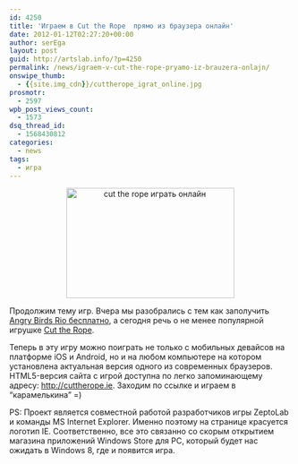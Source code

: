 ```yaml
---
id: 4250
title: 'Играем в Cut the Rope  прямо из браузера онлайн'
date: 2012-01-12T02:27:20+00:00
author: serEga
layout: post
guid: http://artslab.info/?p=4250
permalink: /news/igraem-v-cut-the-rope-pryamo-iz-brauzera-onlajn/
onswipe_thumb:
  - {{site.img_cdn}}/cuttherope_igrat_online.jpg
prosmotr:
  - 2597
wpb_post_views_count:
  - 1573
dsq_thread_id:
  - 1568430812
categories:
  - news
tags:
  - игра
---
```

<center>
  <a href="{{site.img_cdn}}/cuttherope_igrat_online.jpg"><img src="{{site.img_cdn}}/cuttherope_igrat_online-300x197.jpg" alt="cut the rope играть онлайн" title="cuttherope_igrat_online" width="300" height="197" class="aligncenter size-medium wp-image-4251" /></a>
</center>

Продолжим тему игр. Вчера мы разобрались с тем как заполучить [Angry Birds Rio бесплатно](http://artslab.info/news/angry-birds-rio-dlya-pc-besplatno-i-legalno/), а сегодня речь о не менее популярной игрушке [Cut the Rope](http://artslab.info/prilozheniya-dlya-android/cut-the-rope-dlya-android-dostupna-dlya-besplatnogo-skachivaniya/ "Cut the Rope для Android доступна для бесплатного скачивания").

Теперь в эту игру можно поиграть не только с мобильных девайсов на платформе iOS и Android, но и на любом компьютере на котором установлена актуальная версия одного из современных браузеров. HTML5-версия сайта с игрой доступна по легко запоминающему адресу: <http://cuttherope.ie>. Заходим по ссылке и играем в &#8220;карамелькина&#8221; =)

PS: Проект является совместной работой разработчиков игры ZeptoLab и команды MS Internet Explorer. Именно поэтому на странице красуется логотип IE. Соответственно, все это связанно со скорым открытием магазина приложений Windows Store для PC, который будет нас ожидать в Windows 8, где и появится игра.
